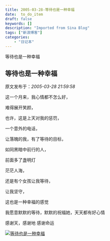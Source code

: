 ```yaml
---
title: 2005-03-28-等待也是一种幸福
date:  to_do_item
draft: false
keywords: []
description: "Imported from Sina Blog"
tags: ["新浪博客"]
categories: 
    - "日记本"
---
```

等待也是一种幸福
## 等待也是一种幸福

 原文发布于：*2005-03-28 21:59:58*

这一个月来，我心情都不怎么好，

难得展开笑颜，

也许，这是上天对我的惩罚，

一个意外的电话，

让落魄的我，有了等待的目标，

如同黑暗中前行的人，

前面多了盏明灯

茫茫人海，

还是有个女孩让我等待，

让我坚守，

这也是一种幸福的感觉

我愿意默默的等待，默默的祝福她，天天都有好心情

感谢天，感谢地 感谢命运

[![等待也是一种幸福](http://s16.sinaimg.cn/middle/6983393849da995ae4f7f&amp;690)](http://s4.sinaimg.cn/middle/6983393849da9956e7733&amp;690)


